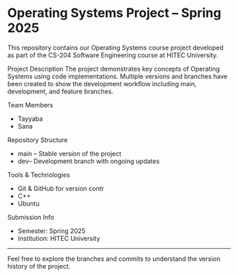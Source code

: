 
# Operating Systems Project – Spring 2025

This repository contains our Operating Systems course project developed as part of the CS-204 Software Engineering course at HITEC University.

Project Description
The project demonstrates key concepts of Operating Systems using code implementations. Multiple versions and branches have been created to show the development workflow including main, development, and feature branches.

Team Members
- Tayyaba
- Sana

Repository Structure
- main – Stable version of the project
- dev– Development branch with ongoing updates

Tools & Technologies
- Git & GitHub for version contr
- C++
- Ubuntu 

Submission Info
- Semester: Spring 2025
- Institution: HITEC University
---
Feel free to explore the branches and commits to understand the version history of the project.

